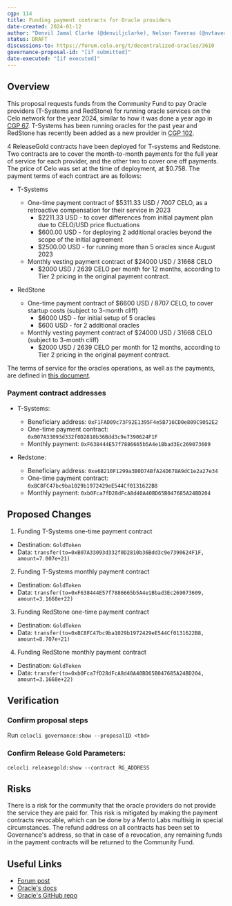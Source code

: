 ```yaml
---
cgp: 114
title: Funding payment contracts for Oracle providers
date-created: 2024-01-12
author: "Denvil Jamal Clarke (@denviljclarke), Nelson Taveras (@nvtaveras)"
status: DRAFT
discussions-to: https://forum.celo.org/t/decentralized-oracles/3610
governance-proposal-id: "[if submitted]"
date-executed: "[if executed]"
---
```


## Overview

This proposal requests funds from the Community Fund to pay Oracle providers (T-Systems and RedStone) for running oracle services on the Celo network for the year 2024, similar to how it was done a year ago in [CGP 67](https://celo.stake.id/#/proposal/77). T-Systems has been running oracles for the past year and RedStone has recently been added as a new provider in [CGP 102](https://celo.stake.id/#/proposal/145).

4 ReleaseGold contracts have been deployed for T-systems and Redstone. Two contracts are to cover the month-to-month payments for the full year of service for each provider, and the other two to cover one off payments. The price of Celo was set at the time of deployment, at $0.758.
The payment terms of each contract are as follows:

- T-Systems

  - One-time payment contract of $5311.33 USD / 7007 CELO, as a retroactive compensation for their service in 2023
    - $2211.33 USD - to cover differences from initial payment plan due to CELO/USD price fluctuations
    - $600.00 USD - for deploying 2 additional oracles beyond the scope of the initial agreement
    - $2500.00 USD - for running more than 5 oracles since August 2023
  - Monthly vesting payment contract of $24000 USD / 31668 CELO
    - $2000 USD / 2639 CELO per month for 12 months, according to Tier 2 pricing in the original payment contract.

- RedStone
  - One-time payment contract of $6600 USD / 8707 CELO, to cover startup costs (subject to 3-month cliff)
    - $6000 USD - for initial setup of 5 oracles
    - $600 USD - for 2 additional oracles
  - Monthly vesting payment contract of $24000 USD / 31668 CELO (subject to 3-month cliff)
    - $2000 USD / 2639 CELO per month for 12 months, according to Tier 2 pricing in the original payment contract.

The terms of service for the oracles operations, as well as the payments, are defined in [this document](https://forum.celo.org/t/decentralized-oracles/3610/18?u=max_dt).

### Payment contract addresses

- T-Systems:

  - Beneficiary address: `0xF1FAD09c73F92E1395F4e5B716CD0e809C9052E2`
  - One-time payment contract: `0xB07A33093d332f0D2810b36Bdd3c9e7390624F1F`
  - Monthly payment: `0xF638444E57f7886665b5A4e1Bbad3Ec269073609`

- Redstone:

  - Beneficiary address: `0xe6B210F1299a3B0D74BfA24D678A9dC1e2a27e34`
  - One-time payment contract: `0xBC8FC47bc9ba1029b1972429eE544Cf0131622B8`
  - Monthly payment: `0xb0Fca7fD28dFcA8d40A40BD65B047685A24BD204`

## Proposed Changes

1. Funding T-Systems one-time payment contract

- Destination: `GoldToken`
- Data: `transfer(to=0xB07A33093d332f0D2810b36Bdd3c9e7390624F1F, amount=7.007e+21)`

2. Funding T-Systems monthly payment contract

- Destination: `GoldToken`
- Data: `transfer(to=0xF638444E57f7886665b5A4e1Bbad3Ec269073609, amount=3.1668e+22)`

3. Funding RedStone one-time payment contract

- Destination: `GoldToken`
- Data: `transfer(to=0xBC8FC47bc9ba1029b1972429eE544Cf0131622B8, amount=8.707e+21)`

4. Funding RedStone monthly payment contract

- Destination: `GoldToken`
- Data: `transfer(to=0xb0Fca7fD28dFcA8d40A40BD65B047685A24BD204, amount=3.1668e+22)`

## Verification

### Confirm proposal steps

Run `celocli governance:show --proposalID <tbd>`

### Confirm Release Gold Parameters:

`celocli releasegold:show --contract RG_ADDRESS`

## Risks

There is a risk for the community that the oracle providers do not provide the service they are paid for. This risk is mitigated by making the payment contracts revocable, which can be done by a Mento Labs multisig in special circumstances. The refund address on all contracts has been set to Governance's address, so that in case of a revocation, any remaining funds in the payment contracts will be returned to the Community Fund.

## Useful Links

- [Forum post](https://forum.celo.org/t/decentralized-oracles/3610/2)
- [Oracle's docs](https://docs.celo.org/celo-codebase/protocol/stability/oracles)
- [Oracle's GitHub repo](https://github.com/celo-org/celo-oracle)
